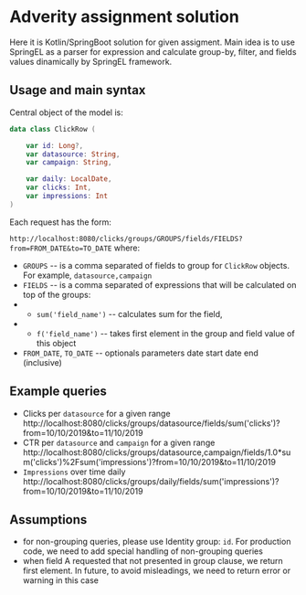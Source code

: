 # Adverity assignment solution

Here it is Kotlin/SpringBoot solution for given assigment. Main idea is to use SpringEL as a parser for expression and calculate group-by, 
filter, and fields values dinamically by SpringEL framework.
## Usage and main syntax
Central object of the model is:

```kotlin
data class ClickRow (

    var id: Long?,
    var datasource: String,
    var campaign: String,

    var daily: LocalDate,
    var clicks: Int,
    var impressions: Int
)
```

Each request has the form:

`http://localhost:8080/clicks/groups/GROUPS/fields/FIELDS?from=FROM_DATE&to=TO_DATE`
where:
* `GROUPS` -- is a comma separated of fields to group for `ClickRow` objects. For example, `datasource,campaign`
* `FIELDS` -- is a comma separated of expressions that will be calculated on top of the groups: 
* * `sum('field_name')` -- calculates sum for the field, 
* * `f('field_name')` -- takes first element in the group and field value of this object
* `FROM_DATE`, `TO_DATE` -- optionals parameters date start date end (inclusive)

## Example queries
* Clicks per `datasource` for a given range
 http://localhost:8080/clicks/groups/datasource/fields/sum('clicks')?from=10/10/2019&to=11/10/2019
* CTR per `datasource` and `campaign` for a given range
http://localhost:8080/clicks/groups/datasource,campaign/fields/1.0*sum('clicks')%2Fsum('impressions')?from=10/10/2019&to=11/10/2019
* `Impressions` over time daily 
http://localhost:8080/clicks/groups/daily/fields/sum('impressions')?from=10/10/2019&to=11/10/2019
## Assumptions
* for non-grouping queries, please use Identity group: `id`. For production code, we need to add special handling of non-grouping queries
* when field A requested that not presented in group clause, we return first element. In future, to avoid misleadings, we need to return error or warning in this case
